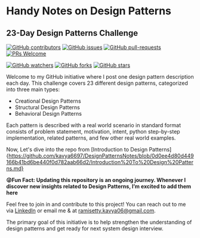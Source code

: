 # Handy Notes on Design Patterns

## 23-Day Design Patterns Challenge

[![GitHub contributors](https://img.shields.io/github/contributors/kavya6697/DesignPatternsNotes.svg)](https://GitHub.com/kavya6697/DesignPatternsNotes)
[![GitHub issues](https://img.shields.io/github/issues/kavya6697/DesignPatternsNotes.svg)](https://GitHub.com/kavya6697/DesignPatternsNotes/issues/)
[![GitHub pull-requests](https://img.shields.io/github/issues-pr/kavya6697/DesignPatternsNotess.svg)](https://GitHub.com/kavya6697/DesignPatternsNotes/pulls/)
[![PRs Welcome](https://img.shields.io/badge/PRs-welcome-brightgreen.svg?style=flat-square)](http://makeapullrequest.com)

[![GitHub watchers](https://img.shields.io/github/watchers/kavya6697/DesignPatternsNotes.svg?style=social&label=Watch)](https://GitHub.com/kavya6697/DesignPatternsNotes/watchers/)
[![GitHub forks](https://img.shields.io/github/forks/kavya6697/DesignPatternsNotes.svg?style=social&label=Fork)](https://GitHub.com/kavya6697/DesignPatternsNotes/network/)
[![GitHub stars](https://img.shields.io/github/stars/kavya6697/DesignPatternsNotes.svg?style=social&label=Star)](https://GitHub.com/kavya6697/DesignPatternsNotes/stargazers/)

Welcome to my GitHub initiative where I post one design pattern description each day. This challenge covers 23 different design patterns, categorized into three main types:<br>
* Creational Design Patterns<br>
* Structural Design Patterns<br>
* Behavioral Design Patterns<br>

Each pattern is described with a real world scenario in standard format consists of problem statement, motivation, intent,  python step-by-step implementation, related patterns, and few other real world examples.  

Now, Let's dive into the repo from [Introduction to Design Patterns]{https://github.com/kavya6697/DesignPatternsNotes/blob/0d0ee4d80d449166b41bd6be440f0d782aab66d2/Introduction%20To%20Design%20Patterns.md}

**😜Fun Fact: Updating this repository is an ongoing journey. Whenever I discover new insights related to Design Patterns, I’m excited to add them here**

Feel free to join in and contribute to this project! You can reach out to me via [LinkedIn](https://www.linkedin.com/in/kavya-ramisetty-509298104/) or email me & at ramisetty.kavya06@gmail.com. 

The primary goal of this initiative is to help strengthen the understanding of design patterns and get ready for next system design interview.
